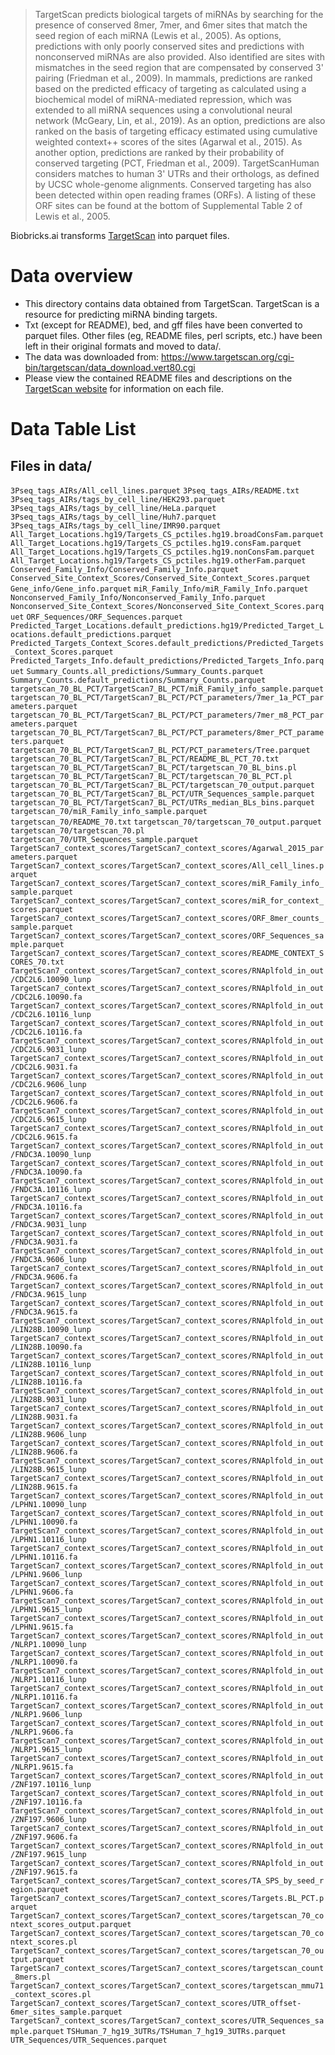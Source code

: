 > TargetScan predicts biological targets of miRNAs by searching for the presence of conserved 8mer, 7mer, and 6mer sites that match the seed region of each miRNA (Lewis et al., 2005). As options, predictions with only poorly conserved sites and predictions with nonconserved miRNAs are also provided. Also identified are sites with mismatches in the seed region that are compensated by conserved 3' pairing (Friedman et al., 2009). In mammals, predictions are ranked based on the predicted efficacy of targeting as calculated using a biochemical model of miRNA-mediated repression, which was extended to all miRNA sequences using a convolutional neural network (McGeary, Lin, et al., 2019). As an option, predictions are also ranked on the basis of targeting efficacy estimated using cumulative weighted context++ scores of the sites (Agarwal et al., 2015). As another option, predictions are ranked by their probability of conserved targeting (PCT, Friedman et al., 2009). TargetScanHuman considers matches to human 3' UTRs and their orthologs, as defined by UCSC whole-genome alignments. Conserved targeting has also been detected within open reading frames (ORFs). A listing of these ORF sites can be found at the bottom of Supplemental Table 2 of Lewis et al., 2005.

Biobricks.ai transforms [TargetScan](https://www.targetscan.org/cgi-bin/targetscan/data_download.vert80.cgi) into parquet files. 

# Data overview 
- This directory contains data obtained from TargetScan. TargetScan is a resource for predicting miRNA binding targets.
- Txt (except for README), bed, and gff files have been converted to parquet files. Other files (eg, README files, perl scripts, etc.) have been left in their original formats and moved to data/.
- The data was downloaded from: https://www.targetscan.org/cgi-bin/targetscan/data_download.vert80.cgi
- Please view the contained README files and descriptions on the [TargetScan website](https://www.targetscan.org/cgi-bin/targetscan/data_download.vert80.cgi) for information on each file.

# Data Table List 
## Files in data/
`3Pseq_tags_AIRs/All_cell_lines.parquet`
`3Pseq_tags_AIRs/README.txt`
`3Pseq_tags_AIRs/tags_by_cell_line/HEK293.parquet`
`3Pseq_tags_AIRs/tags_by_cell_line/HeLa.parquet`
`3Pseq_tags_AIRs/tags_by_cell_line/Huh7.parquet`
`3Pseq_tags_AIRs/tags_by_cell_line/IMR90.parquet`
`All_Target_Locations.hg19/Targets_CS_pctiles.hg19.broadConsFam.parquet`
`All_Target_Locations.hg19/Targets_CS_pctiles.hg19.consFam.parquet`
`All_Target_Locations.hg19/Targets_CS_pctiles.hg19.nonConsFam.parquet`
`All_Target_Locations.hg19/Targets_CS_pctiles.hg19.otherFam.parquet`
`Conserved_Family_Info/Conserved_Family_Info.parquet`
`Conserved_Site_Context_Scores/Conserved_Site_Context_Scores.parquet`
`Gene_info/Gene_info.parquet`
`miR_Family_Info/miR_Family_Info.parquet`
`Nonconserved_Family_Info/Nonconserved_Family_Info.parquet`
`Nonconserved_Site_Context_Scores/Nonconserved_Site_Context_Scores.parquet`
`ORF_Sequences/ORF_Sequences.parquet`
`Predicted_Target_Locations.default_predictions.hg19/Predicted_Target_Locations.default_predictions.parquet`
`Predicted_Targets_Context_Scores.default_predictions/Predicted_Targets_Context_Scores.parquet`
`Predicted_Targets_Info.default_predictions/Predicted_Targets_Info.parquet`
`Summary_Counts.all_predictions/Summary_Counts.parquet`
`Summary_Counts.default_predictions/Summary_Counts.parquet`
`targetscan_70_BL_PCT/TargetScan7_BL_PCT/miR_Family_info_sample.parquet`
`targetscan_70_BL_PCT/TargetScan7_BL_PCT/PCT_parameters/7mer_1a_PCT_parameters.parquet`
`targetscan_70_BL_PCT/TargetScan7_BL_PCT/PCT_parameters/7mer_m8_PCT_parameters.parquet`
`targetscan_70_BL_PCT/TargetScan7_BL_PCT/PCT_parameters/8mer_PCT_parameters.parquet`
`targetscan_70_BL_PCT/TargetScan7_BL_PCT/PCT_parameters/Tree.parquet`
`targetscan_70_BL_PCT/TargetScan7_BL_PCT/README_BL_PCT_70.txt`
`targetscan_70_BL_PCT/TargetScan7_BL_PCT/targetscan_70_BL_bins.pl`
`targetscan_70_BL_PCT/TargetScan7_BL_PCT/targetscan_70_BL_PCT.pl`
`targetscan_70_BL_PCT/TargetScan7_BL_PCT/targetscan_70_output.parquet`
`targetscan_70_BL_PCT/TargetScan7_BL_PCT/UTR_Sequences_sample.parquet`
`targetscan_70_BL_PCT/TargetScan7_BL_PCT/UTRs_median_BLs_bins.parquet`
`targetscan_70/miR_Family_info_sample.parquet`
`targetscan_70/README_70.txt`
`targetscan_70/targetscan_70_output.parquet`
`targetscan_70/targetscan_70.pl`
`targetscan_70/UTR_Sequences_sample.parquet`
`TargetScan7_context_scores/TargetScan7_context_scores/Agarwal_2015_parameters.parquet`
`TargetScan7_context_scores/TargetScan7_context_scores/All_cell_lines.parquet`
`TargetScan7_context_scores/TargetScan7_context_scores/miR_Family_info_sample.parquet`
`TargetScan7_context_scores/TargetScan7_context_scores/miR_for_context_scores.parquet`
`TargetScan7_context_scores/TargetScan7_context_scores/ORF_8mer_counts_sample.parquet`
`TargetScan7_context_scores/TargetScan7_context_scores/ORF_Sequences_sample.parquet`
`TargetScan7_context_scores/TargetScan7_context_scores/README_CONTEXT_SCORES_70.txt`
`TargetScan7_context_scores/TargetScan7_context_scores/RNAplfold_in_out/CDC2L6.10090_lunp`
`TargetScan7_context_scores/TargetScan7_context_scores/RNAplfold_in_out/CDC2L6.10090.fa`
`TargetScan7_context_scores/TargetScan7_context_scores/RNAplfold_in_out/CDC2L6.10116_lunp`
`TargetScan7_context_scores/TargetScan7_context_scores/RNAplfold_in_out/CDC2L6.10116.fa`
`TargetScan7_context_scores/TargetScan7_context_scores/RNAplfold_in_out/CDC2L6.9031_lunp`
`TargetScan7_context_scores/TargetScan7_context_scores/RNAplfold_in_out/CDC2L6.9031.fa`
`TargetScan7_context_scores/TargetScan7_context_scores/RNAplfold_in_out/CDC2L6.9606_lunp`
`TargetScan7_context_scores/TargetScan7_context_scores/RNAplfold_in_out/CDC2L6.9606.fa`
`TargetScan7_context_scores/TargetScan7_context_scores/RNAplfold_in_out/CDC2L6.9615_lunp`
`TargetScan7_context_scores/TargetScan7_context_scores/RNAplfold_in_out/CDC2L6.9615.fa`
`TargetScan7_context_scores/TargetScan7_context_scores/RNAplfold_in_out/FNDC3A.10090_lunp`
`TargetScan7_context_scores/TargetScan7_context_scores/RNAplfold_in_out/FNDC3A.10090.fa`
`TargetScan7_context_scores/TargetScan7_context_scores/RNAplfold_in_out/FNDC3A.10116_lunp`
`TargetScan7_context_scores/TargetScan7_context_scores/RNAplfold_in_out/FNDC3A.10116.fa`
`TargetScan7_context_scores/TargetScan7_context_scores/RNAplfold_in_out/FNDC3A.9031_lunp`
`TargetScan7_context_scores/TargetScan7_context_scores/RNAplfold_in_out/FNDC3A.9031.fa`
`TargetScan7_context_scores/TargetScan7_context_scores/RNAplfold_in_out/FNDC3A.9606_lunp`
`TargetScan7_context_scores/TargetScan7_context_scores/RNAplfold_in_out/FNDC3A.9606.fa`
`TargetScan7_context_scores/TargetScan7_context_scores/RNAplfold_in_out/FNDC3A.9615_lunp`
`TargetScan7_context_scores/TargetScan7_context_scores/RNAplfold_in_out/FNDC3A.9615.fa`
`TargetScan7_context_scores/TargetScan7_context_scores/RNAplfold_in_out/LIN28B.10090_lunp`
`TargetScan7_context_scores/TargetScan7_context_scores/RNAplfold_in_out/LIN28B.10090.fa`
`TargetScan7_context_scores/TargetScan7_context_scores/RNAplfold_in_out/LIN28B.10116_lunp`
`TargetScan7_context_scores/TargetScan7_context_scores/RNAplfold_in_out/LIN28B.10116.fa`
`TargetScan7_context_scores/TargetScan7_context_scores/RNAplfold_in_out/LIN28B.9031_lunp`
`TargetScan7_context_scores/TargetScan7_context_scores/RNAplfold_in_out/LIN28B.9031.fa`
`TargetScan7_context_scores/TargetScan7_context_scores/RNAplfold_in_out/LIN28B.9606_lunp`
`TargetScan7_context_scores/TargetScan7_context_scores/RNAplfold_in_out/LIN28B.9606.fa`
`TargetScan7_context_scores/TargetScan7_context_scores/RNAplfold_in_out/LIN28B.9615_lunp`
`TargetScan7_context_scores/TargetScan7_context_scores/RNAplfold_in_out/LIN28B.9615.fa`
`TargetScan7_context_scores/TargetScan7_context_scores/RNAplfold_in_out/LPHN1.10090_lunp`
`TargetScan7_context_scores/TargetScan7_context_scores/RNAplfold_in_out/LPHN1.10090.fa`
`TargetScan7_context_scores/TargetScan7_context_scores/RNAplfold_in_out/LPHN1.10116_lunp`
`TargetScan7_context_scores/TargetScan7_context_scores/RNAplfold_in_out/LPHN1.10116.fa`
`TargetScan7_context_scores/TargetScan7_context_scores/RNAplfold_in_out/LPHN1.9606_lunp`
`TargetScan7_context_scores/TargetScan7_context_scores/RNAplfold_in_out/LPHN1.9606.fa`
`TargetScan7_context_scores/TargetScan7_context_scores/RNAplfold_in_out/LPHN1.9615_lunp`
`TargetScan7_context_scores/TargetScan7_context_scores/RNAplfold_in_out/LPHN1.9615.fa`
`TargetScan7_context_scores/TargetScan7_context_scores/RNAplfold_in_out/NLRP1.10090_lunp`
`TargetScan7_context_scores/TargetScan7_context_scores/RNAplfold_in_out/NLRP1.10090.fa`
`TargetScan7_context_scores/TargetScan7_context_scores/RNAplfold_in_out/NLRP1.10116_lunp`
`TargetScan7_context_scores/TargetScan7_context_scores/RNAplfold_in_out/NLRP1.10116.fa`
`TargetScan7_context_scores/TargetScan7_context_scores/RNAplfold_in_out/NLRP1.9606_lunp`
`TargetScan7_context_scores/TargetScan7_context_scores/RNAplfold_in_out/NLRP1.9606.fa`
`TargetScan7_context_scores/TargetScan7_context_scores/RNAplfold_in_out/NLRP1.9615_lunp`
`TargetScan7_context_scores/TargetScan7_context_scores/RNAplfold_in_out/NLRP1.9615.fa`
`TargetScan7_context_scores/TargetScan7_context_scores/RNAplfold_in_out/ZNF197.10116_lunp`
`TargetScan7_context_scores/TargetScan7_context_scores/RNAplfold_in_out/ZNF197.10116.fa`
`TargetScan7_context_scores/TargetScan7_context_scores/RNAplfold_in_out/ZNF197.9606_lunp`
`TargetScan7_context_scores/TargetScan7_context_scores/RNAplfold_in_out/ZNF197.9606.fa`
`TargetScan7_context_scores/TargetScan7_context_scores/RNAplfold_in_out/ZNF197.9615_lunp`
`TargetScan7_context_scores/TargetScan7_context_scores/RNAplfold_in_out/ZNF197.9615.fa`
`TargetScan7_context_scores/TargetScan7_context_scores/TA_SPS_by_seed_region.parquet`
`TargetScan7_context_scores/TargetScan7_context_scores/Targets.BL_PCT.parquet`
`TargetScan7_context_scores/TargetScan7_context_scores/targetscan_70_context_scores_output.parquet`
`TargetScan7_context_scores/TargetScan7_context_scores/targetscan_70_context_scores.pl`
`TargetScan7_context_scores/TargetScan7_context_scores/targetscan_70_output.parquet`
`TargetScan7_context_scores/TargetScan7_context_scores/targetscan_count_8mers.pl`
`TargetScan7_context_scores/TargetScan7_context_scores/targetscan_mmu71_context_scores.pl`
`TargetScan7_context_scores/TargetScan7_context_scores/UTR_offset-6mer_sites_sample.parquet`
`TargetScan7_context_scores/TargetScan7_context_scores/UTR_Sequences_sample.parquet`
`TSHuman_7_hg19_3UTRs/TSHuman_7_hg19_3UTRs.parquet`
`UTR_Sequences/UTR_Sequences.parquet`
